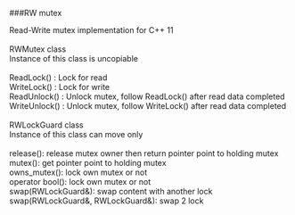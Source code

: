 ###RW mutex

Read-Write mutex implementation for C++ 11</br>
</br>
RWMutex class</br>
Instance of this class is uncopiable</br>
</br>
ReadLock() : Lock for read</br>
WriteLock() : Lock for write</br>
ReadUnlock() : Unlock mutex, follow ReadLock() after read data completed</br>
WriteUnlock() : Unlock mutex, follow WriteLock() after read data completed</br>
</br>
RWLockGuard class</br>
Instance of this class can move only</br>
</br>
release(): release mutex owner then return pointer point to holding mutex</br>
mutex(): get pointer point to holding mutex</br>
owns_mutex(): lock own mutex or not</br>
operator bool(): lock own mutex or not</br>
swap(RWLockGuard&): swap content with another lock</br>
swap(RWLockGuard&, RWLockGuard&): swap 2 lock</br>
